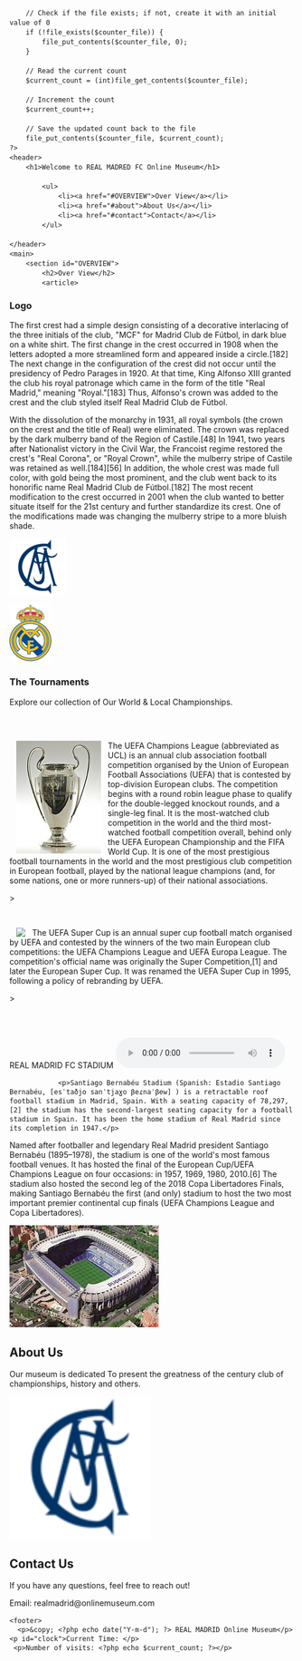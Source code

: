 
<html lang="en">
<head>
    <title>REAL MADRID</title>
    <link rel="stylesheet" href="styles.css">
</head>
<body>
  <?php
        // Counter file to store visit counts
        $counter_file = "counter.txt";

        // Check if the file exists; if not, create it with an initial value of 0
        if (!file_exists($counter_file)) {
            file_put_contents($counter_file, 0);
        }

        // Read the current count
        $current_count = (int)file_get_contents($counter_file);

        // Increment the count
        $current_count++;

        // Save the updated count back to the file
        file_put_contents($counter_file, $current_count);
    ?>
    <header>
        <h1>Welcome to REAL MADRED FC Online Museum</h1>
        
            <ul>
                <li><a href="#OVERVIEW">Over View</a></li>
                <li><a href="#about">About Us</a></li>
                <li><a href="#contact">Contact</a></li>
            </ul>
        
    </header>
    <main>
        <section id="OVERVIEW">
            <h2>Over View</h2>
            <article>
<h3>Logo</h3>
<p>The first crest had a simple design consisting of a decorative interlacing of the three initials of the club, "MCF" for Madrid Club de Fútbol, in dark blue on a white shirt. The first change in the crest occurred in 1908 when the letters adopted a more streamlined form and appeared inside a circle.[182] The next change in the configuration of the crest did not occur until the presidency of Pedro Parages in 1920. At that time, King Alfonso XIII granted the club his royal patronage which came in the form of the title "Real Madrid," meaning "Royal."[183] Thus, Alfonso's crown was added to the crest and the club styled itself Real Madrid Club de Fútbol.

With the dissolution of the monarchy in 1931, all royal symbols (the crown on the crest and the title of Real) were eliminated. The crown was replaced by the dark mulberry band of the Region of Castile.[48] In 1941, two years after Nationalist victory in the Civil War, the Francoist regime restored the crest's "Real Corona", or "Royal Crown", while the mulberry stripe of Castile was retained as well.[184][56] In addition, the whole crest was made full color, with gold being the most prominent, and the club went back to its honorific name Real Madrid Club de Fútbol.[182] The most recent modification to the crest occurred in 2001 when the club wanted to better situate itself for the 21st century and further standardize its crest. One of the modifications made was changing the mulberry stripe to a more bluish shade.</p>
<img src="Real_emblem1902.png" alt="Ancient Artifact">

<img src="Real_Madrid_CF2001.svg.png" alt="Ancient Artifact">
                <h3>The Tournaments</h3>
                <p>Explore our collection of Our World & Local Championships.</p>
     <pre>  	          
 

</pre>
<img src="Trofeo_UEFA_Champions_League.jpg" ALIGN="left" HSPACE=12><P>The UEFA Champions League (abbreviated as UCL) is an annual club association football competition organised by the Union of European Football Associations (UEFA) that is contested by top-division European clubs. The competition begins with a round robin league phase to qualify for the double-legged knockout rounds, and a single-leg final. It is the most-watched club competition in the world and the third most-watched football competition overall, behind only the UEFA European Championship and the FIFA World Cup. It is one of the most prestigious football tournaments in the world and the most prestigious club competition in European football, played by the national league champions (and, for some nations, one or more runners-up) of their national associations.</p>><br>
<pre>
 

</pre>
 <img src="Troféu_da_UEFA_Super_Cup.jpg" ALIGN="left" HSPACE=12><p>The UEFA Super Cup is an annual super cup football match organised by UEFA and contested by the winners of the two main European club competitions: the UEFA Champions League and UEFA Europa League. The competition's official name was originally the Super Competition,[1] and later the European Super Cup. It was renamed the UEFA Super Cup in 1995, following a policy of rebranding by UEFA.</p>><br>
            </article><br>
<pre>
         













</pre>     
       <article
                <h3>REAL MADRID FC STADIUM </h3>
                <audio controls autoplay loop  src="MADRID.mb3.mp3">
                    Your browser does not support the audio element.
                    </audio>
                    
                <p>Santiago Bernabéu Stadium (Spanish: Estadio Santiago Bernabéu, [esˈtaðjo sanˈtjaɣo βeɾnaˈβew] ) is a retractable roof football stadium in Madrid, Spain. With a seating capacity of 78,297,[2] the stadium has the second-largest seating capacity for a football stadium in Spain. It has been the home stadium of Real Madrid since its completion in 1947.</p>
<p>Named after footballer and legendary Real Madrid president Santiago Bernabéu (1895–1978), the stadium is one of the world's most famous football venues. It has hosted the final of the European Cup/UEFA Champions League on four occasions: in 1957, 1969, 1980, 2010.[6] The stadium also hosted the second leg of the 2018 Copa Libertadores Finals, making Santiago Bernabéu the first (and only) stadium to host the two most important premier continental cup finals (UEFA Champions League and Copa Libertadores).</p>
                <img src="OIP (1).jpg" alt="Science Exhibit">
            </article>
        </section>
        <section id="about">
            <h2>About Us</h2>
            <p>Our museum is dedicated To present the greatness of the century club of championships, history and others.</p>
        </section>
        <div id="slideshow">
    <img id="slide" src="Real_emblem1902.png" alt="Image Slideshow" width="250">
</div>
        <section id="contact">
            <h2>Contact Us</h2>
            <p>If you have any questions, feel free to reach out!</p>
            <p>Email: realmadrid@onlinemuseum.com</p>
        </section>
    </main>

<script>
    const images = [
        "Real_emblem1902.png",
        "Real_Madrid_CF2001.svg.png",
        "Trofeo_UEFA_Champions_League.jpg",
"HK_CWB_銅鑼灣_Causeway_Bay_時代廣場_Times_Square_mall_void_exhibition_Juventus_Football_Club_September_2021_SS2_005.jpg",
"OIP (1).jpg",
     "FIFA_Club_of_the_Century002.JPG",
    ];
    let index = 0;
    setInterval(() => {
        document.getElementById("slide").src = images[index];
        index = (index + 1) % images.length;
    }, 3000);
</script>
<script>
    function updateClock() {
        const now = new Date();
        const timeString = now.toLocaleTimeString();
        document.getElementById("clock").innerText = `Current Time: ${timeString}`;
    }
    
    setInterval(updateClock, 1000);
    updateClock(); // Initialize immediately
</script>

    <footer>
      <p>&copy; <?php echo date("Y-m-d"); ?> REAL MADRID Online Museum</p>
    <p id="clock">Current Time: </p>
     <p>Number of visits: <?php echo $current_count; ?></p>


</footer>
</body>
</html>


